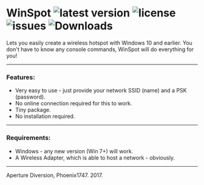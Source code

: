 # WinSpot ![latest version](https://img.shields.io/github/release/aperture-diversion/windows-hotspot.svg) ![license](https://img.shields.io/github/license/aperture-diversion/windows-hotspot.svg) ![issues](https://img.shields.io/github/issues/aperture-diversion/windows-hotspot.svg) ![Downloads](https://img.shields.io/github/downloads/aperture-diversion/windows-hotspot/latest/total.svg)


Lets you easily create a wireless hotspot with Windows 10 and earlier.
You don't have to know any console commands, WinSpot will do everything for you!

---

### Features:

* Very easy to use - just provide your network SSID (name) and a PSK (password).
* No online connection required for this to work.
* Tiny package.
* No installation required.

---

### Requirements:

* Windows - any new version (Win 7+) will work.
* A Wireless Adapter, which is able to host a network - obviously.

---

Aperture Diversion, Phoenix1747. 2017.
